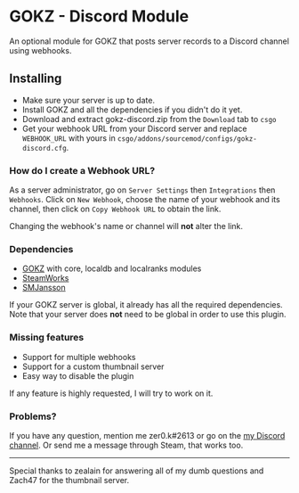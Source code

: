 # GOKZ - Discord Module

An optional module for GOKZ that posts server records to a Discord channel using webhooks. 

## Installing ##
 * Make sure your server is up to date.
 * Install GOKZ and all the dependencies if you didn't do it yet.
 * Download and extract gokz-discord.zip from the ``Download`` tab to ``csgo``
 * Get your webhook URL from your Discord server and replace ``WEBHOOK_URL`` with yours in ``csgo/addons/sourcemod/configs/gokz-discord.cfg``.

### How do I create a Webhook URL? ###

As a server administrator, go on ``Server Settings``  then ``Integrations`` then ``Webhooks``. Click on ``New Webhook``, choose the name of your webhook and its channel, then click on ``Copy Webhook URL`` to obtain the link. 

Changing the webhook's name or channel will **not** alter the link.

### Dependencies ###
 * [GOKZ](https://bitbucket.org/kztimerglobalteam/gokz)  with core, localdb and localranks modules
 * [SteamWorks](https://forums.alliedmods.net/showthread.php?t=229556)
 * [SMJansson](https://forums.alliedmods.net/showthread.php?t=184604)
 
If your GOKZ server is global, it already has all the required dependencies. Note that your server does **not** need to be global in order to use this plugin.

### Missing features ###
 * Support for multiple webhooks
 * Support for a custom thumbnail server
 * Easy way to disable the plugin

If any feature is highly requested, I will try to work on it.

### Problems? ###

If you have any question, mention me zer0.k#2613 or go on the [my Discord channel](https://discord.gg/d79CR3M). Or send me a message through Steam, that works too.

---
Special thanks to zealain for answering all of my dumb questions and Zach47 for the thumbnail server.